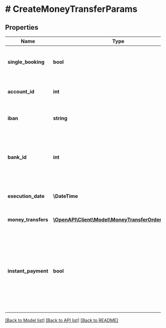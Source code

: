 # # CreateMoneyTransferParams

## Properties

Name | Type | Description | Notes
------------ | ------------- | ------------- | -------------
**single_booking** | **bool** | This field is only relevant when you pass multiple orders. It determines whether the orders should be processed by the bank as one collective booking (in case of &#39;false&#39;), or as single bookings (in case of &#39;true&#39;). Note that it is subject to the bank whether it will regard the field. Default value is &#39;false&#39;. | [optional] [default to false]
**account_id** | **int** | Identifier of the account that should be used for the order. If you want to do a standalone order (finAPI Payment product, i.e. for an account that is not imported in finAPI) leave this field unset and instead use the fields &lt;code&gt;iban&lt;/code&gt; and &lt;code&gt;bankId&lt;/code&gt;. | [optional]
**iban** | **string** | IBAN of the account that should be used for the order. Use this field only if you want to do a standalone order (finAPI Payment product, i.e. for an account that is not imported in finAPI). Otherwise, use the &lt;code&gt;accountId&lt;/code&gt; field and leave this field unset. | [optional]
**bank_id** | **int** | Identifier of the bank that should be used. Use this field only if you want to do a standalone order (finAPI Payment product, i.e. for an account that is not imported in finAPI) and when the &lt;code&gt;iban&lt;/code&gt; is not sufficient to uniquely identify the bank (a bank search for the IBAN via &lt;code&gt;GET /banks?search&#x3D;[IBAN]&lt;/code&gt; returns multiple banks). If the IBAN uniquely identifies the bank, you may leave this field unset. Also, leave the field unset for non-standalone orders (using the &lt;code&gt;accountId&lt;/code&gt; field). | [optional]
**execution_date** | **\DateTime** | &lt;strong&gt;Format:&lt;/strong&gt; &#39;YYYY-MM-DD&#39;&lt;br/&gt;Execution date for the money transfer(s). May not be in the past. For instant payments, it must either be omitted, or be the current date. If not specified, most banks will use the current date as the instructed date for execution. | [optional]
**money_transfers** | [**\OpenAPI\Client\Model\MoneyTransferOrderParams[]**](MoneyTransferOrderParams.md) | List of money transfer orders (may contain at most 15000 items). Please note that collective money transfer may not always be supported.&lt;br/&gt; &lt;strong&gt;Type:&lt;/strong&gt; MoneyTransferOrderParams |
**instant_payment** | **bool** | Whether the order should be submitted to the bank as an instant SEPA order. Default value is &#39;false&#39;.&lt;br/&gt;&lt;br/&gt;NOTE:&lt;br/&gt;&amp;bull; Instant payments can only be submitted if you are self-licensed (and not using the finAPI Web Form) OR via our Web Form from the endpoint &lt;a href&#x3D;&#39;?product&#x3D;web_form_2.0#tag--Payment-Initiation-Services&#39; target&#x3D;&#39;_blank&#39;&gt;here&lt;/a&gt;.&lt;br/&gt;&amp;bull; Submitting an instant payment will work only with interfaces that support it, see BankInterface.paymentCapabilities.sepaInstantMoneyTransfer&lt;br/&gt;&amp;bull; Instant payments work only for a single order, not for collective orders.&lt;br/&gt;&amp;bull; The bank may charge a fee for instant payments, depending on the agreement between the user and the bank.&lt;br/&gt;&amp;bull; The payment might get rejected if the source and/or target account doesn&#39;t support instant payments. | [optional] [default to false]

[[Back to Model list]](../../README.md#models) [[Back to API list]](../../README.md#endpoints) [[Back to README]](../../README.md)
